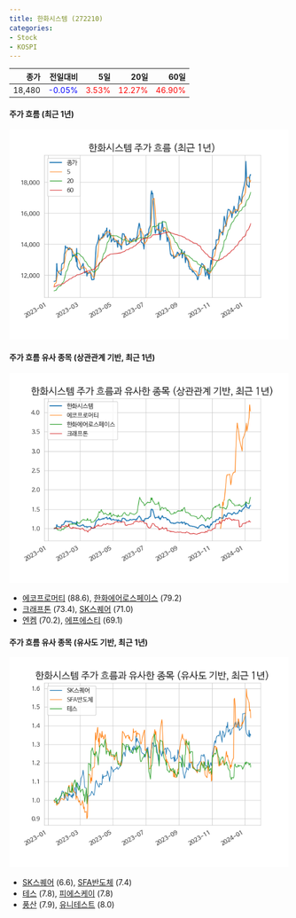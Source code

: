 ```yaml
---
title: 한화시스템 (272210)
categories:
- Stock
- KOSPI
---
```


|종가|전일대비|5일|20일|60일|
|---:|-------:|--:|---:|---:|
|18,480|<span style="color: blue">-0.05%</span>|<span style="color: red">3.53%</span>|<span style="color: red">12.27%</span>|<span style="color: red">46.90%</span>|

<!-- more -->

#### 주가 흐름 (최근 1년)
![272210](/assets/images/stock/272210.png)


#### 주가 흐름 유사 종목 (상관관계 기반, 최근 1년)
![272210](/assets/images/stock/272210_corr.png)
- [에코프로머티](/450080/) (88.6), [한화에어로스페이스](/012450/) (79.2)
- [크래프톤](/259960/) (73.4), [SK스퀘어](/402340/) (71.0)
- [엔켐](/348370/) (70.2), [에프에스티](/036810/) (69.1)


#### 주가 흐름 유사 종목 (유사도 기반, 최근 1년)
![272210](/assets/images/stock/272210_sim.png)
- [SK스퀘어](/402340/) (6.6), [SFA반도체](/036540/) (7.4)
- [테스](/095610/) (7.8), [피에스케이](/319660/) (7.8)
- [풍산](/103140/) (7.9), [유니테스트](/086390/) (8.0)